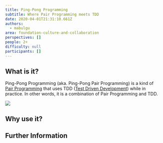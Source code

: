 ```yaml
---
title: Ping-Pong Programming
subtitle: Where Pair Programming meets TDD
date: 2020-04-01T21:31:10.661Z
authors:
  - mabulgu
area: foundation-culture-and-collaboration
perspectives: []
people: 2+
difficulty: null
participants: []
---
```

## What is it?

Ping-Pong Programming (aka. Ping-Pong Pair Programming) is a kind of [Pair Programming](https://openpracticelibrary.com/practice/pair-programming/) that uses TDD ([Test Driven Development](https://openpracticelibrary.com/practice/test-driven-development/)) while in practice. In other words, it is a combination of Pair Programming and TDD.

![](/images/ping-pong-programming.png)

## Why use it?

## Further Information